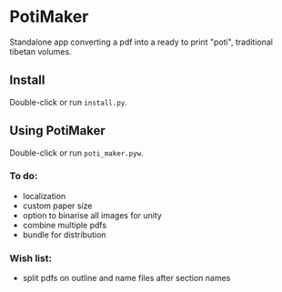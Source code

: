 # PotiMaker
Standalone app converting a pdf into a ready to print "poti", traditional tibetan volumes.

## Install
Double-click or run `install.py`.

## Using PotiMaker
Double-click or run `poti_maker.pyw`.

### To do:
- localization
- custom paper size
- option to binarise all images for unity
- combine multiple pdfs
- bundle for distribution

### Wish list:
- split pdfs on outline and name files after section names
